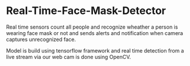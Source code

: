 # Real-Time-Face-Mask-Detector

Real time sensors count all people and recognize wheather a person is wearing face mask or not and sends alerts and notification when camera captures unrecognized face.

Model is build using tensorflow framework and real time detection from a live stream via our web cam is done using OpenCV.
